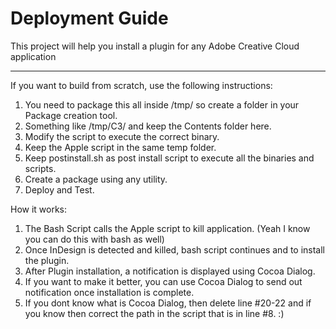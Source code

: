 # Deployment Guide
This project will help you install a plugin for any Adobe Creative Cloud application

---------------------------------------------------------------------------------------

If you want to build from scratch, use the following instructions:

1. You need to package this all inside /tmp/ so create a folder in your Package creation tool.
2. Something like /tmp/C3/ and keep the Contents folder here. 
3. Modify the script to execute the correct binary.
4. Keep the Apple script in the same temp folder.
5. Keep postinstall.sh as post install script to execute all the binaries and scripts.
6. Create a package using any utility.
7. Deploy and Test.


How it works:

1. The Bash Script calls the Apple script to kill application. (Yeah I know you can do this with bash as well)
2. Once InDesign is detected and killed, bash script continues and to install the plugin.
3. After Plugin installation, a notification is displayed using Cocoa Dialog.
4. If you want to make it better, you can use Cocoa Dialog to send out notification once installation is complete.
5. If you dont know what is Cocoa Dialog, then delete line #20-22 and if you know then correct the path in the script that is in line #8.  :)
